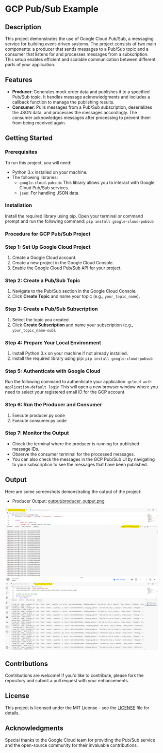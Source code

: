 # GCP Pub/Sub Example

## Description
This project demonstrates the use of Google Cloud Pub/Sub, a messaging service for building event-driven systems. The project consists of two main components: a producer that sends messages to a Pub/Sub topic and a consumer that listens for and processes messages from a subscription. This setup enables efficient and scalable communication between different parts of your application.

## Features
- **Producer**: Generates mock order data and publishes it to a specified Pub/Sub topic. It handles message acknowledgments and includes a callback function to manage the publishing results.
- **Consumer**: Pulls messages from a Pub/Sub subscription, deserializes the JSON data, and processes the messages accordingly. The consumer acknowledges messages after processing to prevent them from being received again.

## Getting Started

### Prerequisites
To run this project, you will need:
- Python 3.x installed on your machine.
- The following libraries:
  - `google.cloud.pubsub`: This library allows you to interact with Google Cloud Pub/Sub services.
  - `json`: For handling JSON data.

### Installation
Install the required library using pip. Open your terminal or command prompt and run the following command:
    `pip install google-cloud-pubsub`

### Procedure for GCP Pub/Sub Project

### Step 1: Set Up Google Cloud Project
1. Create a Google Cloud account.
2. Create a new project in the Google Cloud Console.
3. Enable the Google Cloud Pub/Sub API for your project.

### Step 2: Create a Pub/Sub Topic
1. Navigate to the Pub/Sub section in the Google Cloud Console.
2. Click **Create Topic** and name your topic (e.g., `your_topic_name`).

### Step 3: Create a Pub/Sub Subscription
1. Select the topic you created.
2. Click **Create Subscription** and name your subscription (e.g., `your_topic_name-sub`).

### Step 4: Prepare Your Local Environment
1. Install Python 3.x on your machine if not already installed.
2. Install the required library using pip:
   `pip install google-cloud-pubsub`

### Step 5: Authenticate with Google Cloud
Run the following command to authenticate your application:
    `gcloud auth application-default login`
This will open a new browser window where you need to select your registered email ID for the GCP account.

### Step 6: Run the Producer and Consumer
1. Execute producer.py code
2. Execute consumer.py code

### Step 7: Monitor the Output
* Check the terminal where the producer is running for published message IDs.
* Observe the consumer terminal for the processed messages.
* You can also check the messages in the GCP Pub/Sub UI by navigating to your subscription to see the messages that have been published.

## Output

Here are some screenshots demonstrating the output of the project:

- Producer Output: [output/producer_output.png](output/producer_output.png)

![Producer Output](output/producer_output.png)
![Consumer Output](output/consumer_output.png)

## Contributions
Contributions are welcome! If you'd like to contribute, please fork the repository and submit a pull request with your enhancements.

## License
This project is licensed under the MIT License - see the [LICENSE](LICENSE) file for details.

## Acknowledgments
Special thanks to the Google Cloud team for providing the Pub/Sub service and the open-source community for their invaluable contributions.